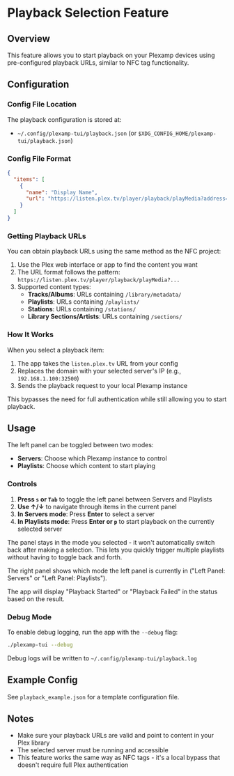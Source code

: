 # Playback Selection Feature

## Overview
This feature allows you to start playback on your Plexamp devices using pre-configured playback URLs, similar to NFC tag functionality.

## Configuration

### Config File Location
The playback configuration is stored at:
- `~/.config/plexamp-tui/playback.json` (or `$XDG_CONFIG_HOME/plexamp-tui/playback.json`)

### Config File Format
```json
{
  "items": [
    {
      "name": "Display Name",
      "url": "https://listen.plex.tv/player/playback/playMedia?address=YOUR_SERVER&machineIdentifier=YOUR_MACHINE_ID&key=/library/metadata/12345&type=music"
    }
  ]
}
```

### Getting Playback URLs
You can obtain playback URLs using the same method as the NFC project:
1. Use the Plex web interface or app to find the content you want
2. The URL format follows the pattern: `https://listen.plex.tv/player/playback/playMedia?...`
3. Supported content types:
   - **Tracks/Albums**: URLs containing `/library/metadata/`
   - **Playlists**: URLs containing `/playlists/`
   - **Stations**: URLs containing `/stations/`
   - **Library Sections/Artists**: URLs containing `/sections/`

### How It Works
When you select a playback item:
1. The app takes the `listen.plex.tv` URL from your config
2. Replaces the domain with your selected server's IP (e.g., `192.168.1.100:32500`)
3. Sends the playback request to your local Plexamp instance

This bypasses the need for full authentication while still allowing you to start playback.

## Usage

The left panel can be toggled between two modes:
- **Servers**: Choose which Plexamp instance to control
- **Playlists**: Choose which content to start playing

### Controls

1. **Press `s` or `Tab`** to toggle the left panel between Servers and Playlists
2. **Use ↑/↓** to navigate through items in the current panel
3. **In Servers mode**: Press **Enter** to select a server
4. **In Playlists mode**: Press **Enter or `p`** to start playback on the currently selected server

The panel stays in the mode you selected - it won't automatically switch back after making a selection. This lets you quickly trigger multiple playlists without having to toggle back and forth.

The right panel shows which mode the left panel is currently in ("Left Panel: Servers" or "Left Panel: Playlists").

The app will display "Playback Started" or "Playback Failed" in the status based on the result.

### Debug Mode

To enable debug logging, run the app with the `--debug` flag:
```bash
./plexamp-tui --debug
```

Debug logs will be written to `~/.config/plexamp-tui/playback.log`

## Example Config
See `playback_example.json` for a template configuration file.

## Notes
- Make sure your playback URLs are valid and point to content in your Plex library
- The selected server must be running and accessible
- This feature works the same way as NFC tags - it's a local bypass that doesn't require full Plex authentication

